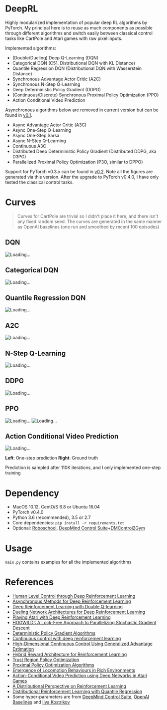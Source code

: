 # DeepRL
Highly modularized implementation of popular deep RL algorithms by PyTorch. My principal here is to reuse as much components as possible through different algorithms and switch easily between classical control tasks like CartPole and Atari games with raw pixel inputs.

Implemented algorithms:
* (Double/Dueling) Deep Q-Learning (DQN)
* Categorical DQN (C51, Distributional DQN with KL Distance)
* Quantile Regression DQN (Distributional DQN with Wasserstein Distance)
* Synchronous Advantage Actor Critic (A2C)
* Synchronous N-Step Q-Learning
* Deep Deterministic Policy Gradient (DDPG)
* (Continuous/Discrete) Synchronous Proximal Policy Optimization (PPO)
* Action Conditional Video Prediction

Asynchronous algorithms below are removed in current version but can be found in [v0.1](https://github.com/ShangtongZhang/DeepRL/releases/tag/v0.1).
* Async Advantage Actor Critic (A3C)
* Async One-Step Q-Learning
* Async One-Step Sarsa 
* Async N-Step Q-Learning
* Continuous A3C
* Distributed Deep Deterministic Policy Gradient (Distributed DDPG, aka D3PG)
* Parallelized Proximal Policy Optimization (P3O, similar to DPPO)

Support for PyTorch v0.3.x can be found in [v0.2](https://github.com/ShangtongZhang/DeepRL/releases/tag/v0.2). Note all the figures are generated via this version. After the upgrade to PyTorch v0.4.0, I have only tested the classical control tasks. 

# Curves
> Curves for CartPole are trivial so I didn't place it here, and there isn't any fixed random seed. The curves are generated in the same manner as OpenAI baselines (one run and smoothed by recent 100 episodes)
## DQN
![Loading...](https://raw.githubusercontent.com/ShangtongZhang/DeepRL/master/images/dqn_pixel_atari-180407-01414.png)

## Categorical DQN
![Loading...](https://raw.githubusercontent.com/ShangtongZhang/DeepRL/master/images/categorical_dqn_pixel_atari-180407-094006.png)

## Quantile Regression DQN
![Loading...](https://raw.githubusercontent.com/ShangtongZhang/DeepRL/master/images/quantile_regression_dqn_pixel_atari-180407-01604.png)

## A2C 
![Loading...](https://raw.githubusercontent.com/ShangtongZhang/DeepRL/master/images/a2c_pixel_atari-180407-92711.png)

## N-Step Q-Learning
![Loading...](https://raw.githubusercontent.com/ShangtongZhang/DeepRL/master/images/n_step_dqn_pixel_atari-180408-001104.png)

## DDPG 
![Loading...](https://raw.githubusercontent.com/ShangtongZhang/DeepRL/master/images/ddpg_continuous-180407-234141.png)

## PPO 
![Loading...](https://raw.githubusercontent.com/ShangtongZhang/DeepRL/master/images/ppo_continuous-180408-002056.png)
![Loading...](https://raw.githubusercontent.com/ShangtongZhang/DeepRL/master/images/ppo_pixel_atari-180410-235529.png)

## Action Conditional Video Prediction
![Loading...](https://raw.githubusercontent.com/ShangtongZhang/DeepRL/master/images/ACVP.png)

**Left**: One-step prediction **Right**: Ground truth

Prediction is sampled after 110K iterations, and I only implemented one-step training

# Dependency
* MacOS 10.12,  CentO/S 6.8 or Ubuntu 16.04
* PyTorch v0.4.0
* Python 3.6 (recommended), 3.5 or 2.7 
* Core dependencies: `pip install -r requirements.txt`
* Optional: [Roboschool](https://github.com/openai/roboschool), [DeepMind Control Suite](https://github.com/deepmind/dm_control)+[DMControl2Gym](dm_control2gym)

# Usage

```main.py``` contains examples for all the implemented algorithms

# References
* [Human Level Control through Deep Reinforcement Learning](https://www.nature.com/nature/journal/v518/n7540/full/nature14236.html)
* [Asynchronous Methods for Deep Reinforcement Learning](https://arxiv.org/abs/1602.01783)
* [Deep Reinforcement Learning with Double Q-learning](https://arxiv.org/abs/1509.06461)
* [Dueling Network Architectures for Deep Reinforcement Learning](https://arxiv.org/abs/1511.06581)
* [Playing Atari with Deep Reinforcement Learning](https://arxiv.org/abs/1312.5602)
* [HOGWILD!: A Lock-Free Approach to Parallelizing Stochastic Gradient Descent](https://arxiv.org/abs/1106.5730)
* [Deterministic Policy Gradient Algorithms](http://proceedings.mlr.press/v32/silver14.pdf)
* [Continuous control with deep reinforcement learning](https://arxiv.org/abs/1509.02971)
* [High-Dimensional Continuous Control Using Generalized Advantage Estimation](https://arxiv.org/abs/1506.02438)
* [Hybrid Reward Architecture for Reinforcement Learning](https://arxiv.org/abs/1706.04208)
* [Trust Region Policy Optimization](https://arxiv.org/abs/1502.05477)
* [Proximal Policy Optimization Algorithms](https://arxiv.org/abs/1707.06347)
* [Emergence of Locomotion Behaviours in Rich Environments](https://arxiv.org/abs/1707.02286)
* [Action-Conditional Video Prediction using Deep Networks in Atari Games](https://arxiv.org/abs/1507.08750)
* [A Distributional Perspective on Reinforcement Learning](https://arxiv.org/abs/1707.06887)
* [Distributional Reinforcement Learning with Quantile Regression](https://arxiv.org/abs/1710.10044)
* Some hyper-parameters are from [DeepMind Control Suite](https://arxiv.org/abs/1801.00690), [OpenAI Baselines](https://github.com/openai/baselines) and [Ilya Kostrikov](https://github.com/ikostrikov/pytorch-a2c-ppo-acktr)